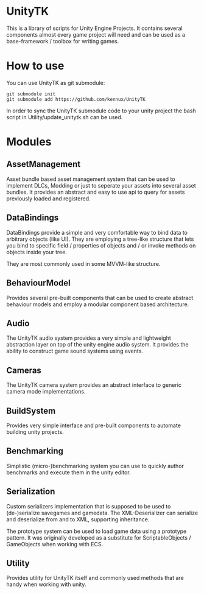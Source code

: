 # UnityTK

This is a library of scripts for Unity Engine Projects.
It contains several components almost every game project will need and can be used as a base-framework / toolbox for writing games.

# How to use

You can use UnityTK as git submodule:

`git submodule init`  
`git submodule add https://github.com/kennux/UnityTK`

In order to sync the UnityTK submodule code to your unity project the bash script in Utility/update_unitytk.sh can be used.

# Modules

AssetManagement
----

Asset bundle based asset management system that can be used to implement DLCs, Modding or just to seperate your assets into several asset bundles.
It provides an abstract and easy to use api to query for assets previously loaded and registered.

DataBindings
-----

DataBindings provide a simple and very comfortable way to bind data to arbitrary objects (like UI).
They are employing a tree-like structure that lets you bind to specific field / properties of objects and / or invoke methods on objects inside your tree.

They are most commonly used in some MVVM-like structure.

BehaviourModel
----

Provides several pre-built components that can be used to create abstract behaviour models and employ a modular component based architecture.

Audio
----

The UnityTK audio system provides a very simple and lightweight abstraction layer on top of the unity engine audio system.
It provides the ability to construct game sound systems using events.

Cameras
----

The UnityTK camera system provides an abstract interface to generic camera mode implementations.

BuildSystem
----

Provides very simple interface and pre-built components to automate building unity projects.

Benchmarking
----

Simplistic (micro-)benchmarking system you can use to quickly author benchmarks and execute them in the unity editor.

Serialization
----

Custom serializers implementation that is supposed to be used to (de-)serialize savegames and gamedata.
The XML-Deserializer can serialize and deserialize from and to XML, supporting inheritance.

The prototype system can be used to load game data using a prototype pattern.
It was originally developed as a substitute for ScriptableObjects / GameObjects when working with ECS.

Utility
-----

Provides utility for UnityTK itself and commonly used methods that are handy when working with unity.

